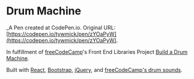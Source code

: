 # Drum Machine
 _A Pen created at CodePen.io. Original URL: [https://codepen.io/tywmick/pen/zYOaPyW](https://codepen.io/tywmick/pen/zYOaPyW).

 In fulfillment of [freeCodeCamp](https://freecodecamp.org)'s Front End Libraries Project [Build a Drum Machine](https://learn.freecodecamp.org/front-end-libraries/front-end-libraries-projects/build-a-drum-machine/).

Built with [React](https://reactjs.org/), [Bootstrap](https://getbootstrap.com/), [jQuery](https://jquery.com), and [freeCodeCamp's drum sounds](https://codepen.io/freeCodeCamp/pen/MJyNMd?editors=0010).